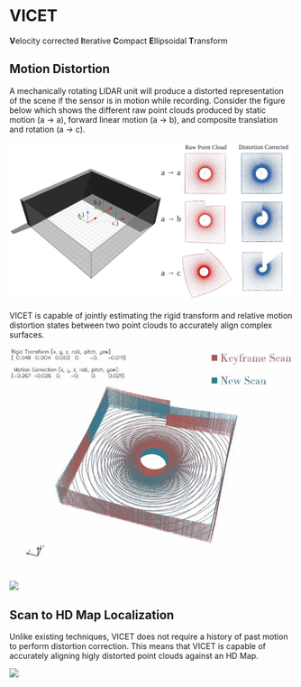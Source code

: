 # VICET
**V**elocity corrected **I**terative **C**ompact **E**llipsoidal **T**ransform

## Motion Distortion

A mechanically rotating LIDAR unit will produce a distorted representation of the scene if the sensor is in motion while recording. 
Consider the figure below which shows the different raw point clouds produced by static motion (a → a), forward linear motion (a → b), 
and composite translation and rotation (a → c).   

![](https://github.com/mcdermatt/VICET/blob/main/wideFig1.jpg)

VICET is capable of jointly estimating the rigid transform and relative motion distortion states between two point clouds to accurately align complex surfaces. 

<p float="left">
  <img src="/transOnlyBox.gif" width="600" />
  <img src="/transAndRotateBoxV2.gif" width="600" /> 
</p>

## Scan to HD Map Localization

Unlike existing techniques, VICET does not require a history of past motion to perform distortion correction.
This means that VICET is capable of accurately aligning higly distorted point clouds against an HD Map. 

![](https://github.com/mcdermatt/VICET/blob/main/scan2map1.gif)
